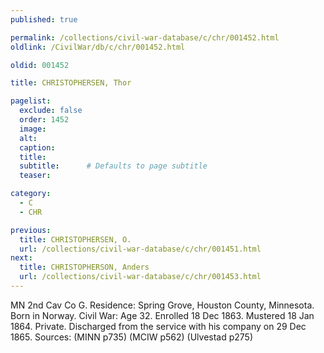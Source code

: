 ```yaml
---
published: true

permalink: /collections/civil-war-database/c/chr/001452.html
oldlink: /CivilWar/db/c/chr/001452.html

oldid: 001452

title: CHRISTOPHERSEN, Thor

pagelist:
  exclude: false
  order: 1452
  image: 
  alt:
  caption:
  title:
  subtitle:      # Defaults to page subtitle
  teaser:

category: 
  - C 
  - CHR

previous:
  title: CHRISTOPHERSEN, O.
  url: /collections/civil-war-database/c/chr/001451.html  
next:
  title: CHRISTOPHERSON, Anders
  url: /collections/civil-war-database/c/chr/001453.html   
---
```

MN 2nd Cav Co G. Residence: Spring Grove, Houston County, Minnesota. Born in Norway. Civil War: Age 32. Enrolled 18 Dec 1863. Mustered 18 Jan 1864. Private. Discharged from the service with his company on 29 Dec 1865. Sources: (MINN p735) (MCIW p562) (Ulvestad p275)